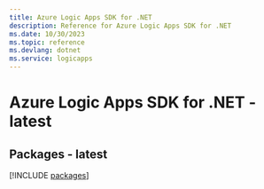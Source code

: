 ```yaml
---
title: Azure Logic Apps SDK for .NET
description: Reference for Azure Logic Apps SDK for .NET
ms.date: 10/30/2023
ms.topic: reference
ms.devlang: dotnet
ms.service: logicapps
---
```

# Azure Logic Apps SDK for .NET - latest
## Packages - latest
[!INCLUDE [packages](logic-apps-index.md)]